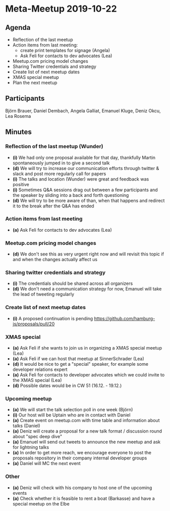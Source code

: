 # Meta-Meetup 2019-10-22

## Agenda

- Reflection of the last meetup
- Action items from last meeting:
  - create print templates for signage (Angela)
  - Ask Feli for contacts to dev advocates (Lea)
- Meetup.com pricing model changes
- Sharing Twitter credentials and strategy
- Create list of next meetup dates
- XMAS special meetup
- Plan the next meetup

## Participants

Björn Brauer, Daniel Dembach, Angela Galliat, Emanuel Kluge, Deniz Okcu, Lea Rosema

## Minutes

### Reflection of the last meetup (Wunder)

- __(i)__ We had only one proposal available for that day, thankfully Martin spontaneously jumped in to give a second talk
- __(d)__ We will try to increase our communication efforts through twitter & slack and post more regularly call for papers
- __(i)__ The talks and location (Wunder) were great and feedback was positive
- __(i)__ Sometimes Q&A sessions drag out between a few participants and the speaker by sliding into a back and forth questioning
- __(d)__ We will try to be more aware of than, when that happens and redirect it to the break after the Q&A has ended

### Action items from last meeting

- __(a)__ Ask Feli for contacts to dev advocates (Lea)

### Meetup.com pricing model changes

- __(d)__ We don't see this as very urgent right now and will revisit this topic if and when the changes actually affect us

### Sharing twitter credentials and strategy

- __(i)__ The credentials should be shared across all organizers
- __(d)__ We don't need a communication strategy for now, Emanuel will take the lead of tweeting regularly

### Create list of next meetup dates

- __(i)__ A proposed continuation is pending https://github.com/hamburg-js/proposals/pull/20

### XMAS special

- __(a)__ Ask Feli if she wants to join us in organizing a XMAS special meetup (Lea)
- __(a)__ Ask Feli if we can host that meetup at SinnerSchrader (Lea)
- __(d)__ It would be nice to get a "special" speaker, for example some developer relations expert
- __(a)__ Ask Feli for contacts to developer advocates which we could invite to the XMAS special (Lea)
- __(d)__ Possible dates would be in CW 51 (16.12. - 19.12.)

### Upcoming meetup

- __(a)__ We will start the talk selection poll in one week (Björn)
- __(i)__ Our host will be Uptain who are in contact with Daniel
- __(a)__ Create event on meetup.com with time table and information about talks (Daniel)
- __(a)__ Deniz will create a proposal for a new talk format / discussion round about "spec deep dive"
- __(a)__ Emanuel will send out tweets to announce the new meetup and ask for lightning talks
- __(a)__ In order to get more reach, we encourage everyone to post the proposals repository in their company internal developer groups
- __(a)__ Daniel will MC the next event

### Other

- __(a)__ Deniz will check with his company to host one of the upcoming events
- __(a)__ Check whether it is feasible to rent a boat (Barkasse) and have a special meetup on the Elbe
